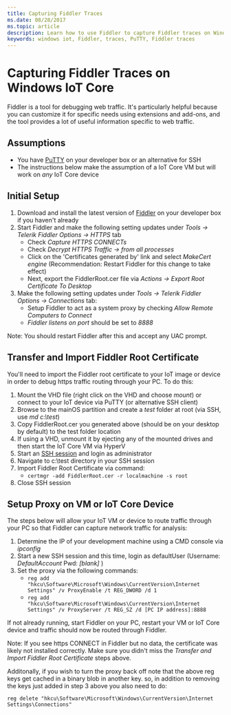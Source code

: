```yaml
---
title: Capturing Fiddler Traces
ms.date: 08/28/2017
ms.topic: article
description: Learn how to use Fiddler to capture Fiddler traces on Windows IoT Core.
keywords: windows iot, Fiddler, traces, PuTTY, Fiddler traces
---
```


# Capturing Fiddler Traces on Windows IoT Core

Fiddler is a tool for debugging web traffic. It's particularly helpful because you can customize it for specific needs using extensions and add-ons, and the tool provides a lot of useful information specific to web traffic.

## Assumptions 

* You have [PuTTY](http://www.putty.org/) on your developer box or an alternative for SSH
* The instructions below make the assumption of a IoT Core VM but will work on *any* IoT Core device

## Initial Setup

1. Download and install the latest version of [Fiddler](http://www.telerik.com/fiddler/) on your developer box if you haven't already
2. Start Fiddler and make the following setting updates under _Tools -> Telerik Fiddler Options -> HTTPS_ tab
	* Check _Capture HTTPS CONNECTs_
	* Check _Decrypt HTTPS Traffic -> from all processes_
	* Click on the 'Certificates generated by' link and select _MakeCert engine_ 
		(Recommendation: Restart Fiddler for this change to take effect)
	* Next, export the FiddlerRoot.cer file via _Actions -> Export Root Certificate To Desktop_
3. Make the following setting updates under _Tools -> Telerik Fiddler Options -> Connections_ tab:
	* Setup Fiddler to act as a system proxy by checking _Allow Remote Computers to Connect_
	* _Fiddler listens on port_ should be set to _8888_
  
Note: You should restart Fiddler after this and accept any UAC prompt.

## Transfer and Import Fiddler Root Certificate
You'll need to import the Fiddler root certificate to your IoT image or device in order to debug https traffic routing through your PC.  To do this:

1. Mount the VHD file (right click on the VHD and choose _mount_) or connect to your IoT device via PuTTY (or alternative SSH client)
2. Browse to the mainOS partition and create a _test_ folder at root (via SSH, use _md c:\test_)
3. Copy FiddlerRoot.cer you generated above (should be on your desktop by default) to the test folder location
4. If using a VHD, unmount it by ejecting any of the mounted drives and then start the IoT Core VM via HyperV
5. Start an [SSH session](../connect-your-device/ssh.md) and login as administrator 
6. Navigate to c:\test directory in your SSH session
7. Import Fiddler Root Certificate via command:
	* `certmgr -add FiddlerRoot.cer -r localmachine -s root`
8. Close SSH session


## Setup Proxy on VM or IoT Core Device
The steps below will allow your IoT VM or device to route traffic through your PC so that Fiddler can capture network traffic for analysis:

1. Determine the IP of your development machine using a CMD console via _ipconfig_
2. Start a new SSH session and this time, login as defaultUser (Username: _DefaultAccount_  Pwd: _[blank]_ )
3. Set the proxy via the following commands:
	* `reg add "hkcu\Software\Microsoft\Windows\CurrentVersion\Internet Settings" /v ProxyEnable /t REG_DWORD /d 1`
	* `reg add "hkcu\Software\Microsoft\Windows\CurrentVersion\Internet Settings" /v ProxyServer /t REG_SZ /d [PC IP address]:8888`

If not already running, start Fiddler on your PC, restart your VM or IoT Core device and traffic should now be routed through Fiddler. 

Note: If you see https CONNECT in Fiddler but no data, the certificate was likely not installed correctly. Make sure you didn't miss the _Transfer and Import Fiddler Root Certificate_ steps above.

Additonally, if you wish to turn the proxy back off note that the above reg keys get cached in a binary blob in another key. so, in addition to removing the keys just added in step 3 above you also need to do:

	reg delete "hkcu\Software\Microsoft\Windows\CurrentVersion\Internet Settings\Connections"
	
	
